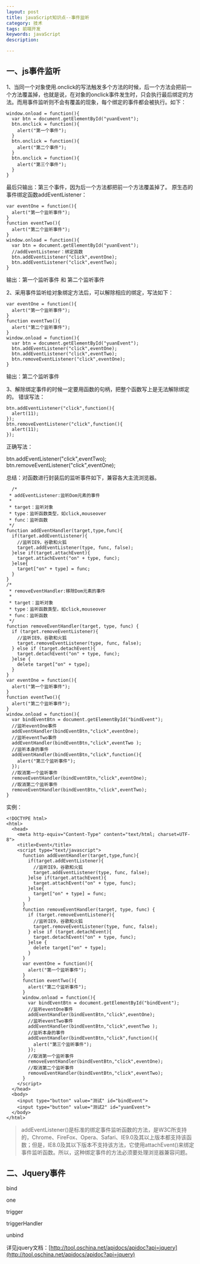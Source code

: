 ```yaml
---
layout: post
title: javaScript知识点--事件监听
category: 技术
tags: 前端开发
keywords: javaScript
description:

---
```

## 一、js事件监听

1、当同一个对象使用.onclick的写法触发多个方法的时候，后一个方法会把前一个方法覆盖掉，也就是说，在对象的onclick事件发生时，只会执行最后绑定的方法。而用事件监听则不会有覆盖的现象，每个绑定的事件都会被执行。如下：

    window.onload = function(){
      var btn = document.getElementById("yuanEvent");
      btn.onclick = function(){
        alert("第一个事件");
      }
      btn.onclick = function(){
        alert("第二个事件");
      }
      btn.onclick = function(){
        alert("第三个事件");
      }
    }

最后只输出：第三个事件，因为后一个方法都把前一个方法覆盖掉了。
原生态的事件绑定函数addEventListener：

    var eventOne = function(){
      alert("第一个监听事件");
    }
    function eventTwo(){
      alert("第二个监听事件");
    }
    window.onload = function(){
      var btn = document.getElementById("yuanEvent");
      //addEventListener：绑定函数
      btn.addEventListener("click",eventOne);
      btn.addEventListener("click",eventTwo);
    }

输出：第一个监听事件 和 第二个监听事件

2、采用事件监听给对象绑定方法后，可以解除相应的绑定，写法如下：

    var eventOne = function(){
      alert("第一个监听事件");
    }
    function eventTwo(){
      alert("第二个监听事件");
    }
    window.onload = function(){
      var btn = document.getElementById("yuanEvent");
      btn.addEventListener("click",eventOne);
      btn.addEventListener("click",eventTwo);
      btn.removeEventListener("click",eventOne);
    }
输出：第二个监听事件

3、解除绑定事件的时候一定要用函数的句柄，把整个函数写上是无法解除绑定的。
错误写法：

    btn.addEventListener("click",function(){
      alert(11);
    });
    btn.removeEventListener("click",function(){
      alert(11);
    });

正确写法：


  btn.addEventListener("click",eventTwo);
  btn.removeEventListener("click",eventOne);

总结：对函数进行封装后的监听事件如下，兼容各大主流浏览器。

      /*
     * addEventListener:监听Dom元素的事件
     *  
     * target：监听对象
     * type：监听函数类型，如click,mouseover
     * func：监听函数
     */
    function addEventHandler(target,type,func){
      if(target.addEventListener){
        //监听IE9，谷歌和火狐
        target.addEventListener(type, func, false);
      }else if(target.attachEvent){
        target.attachEvent("on" + type, func);
      }else{
        target["on" + type] = func;
      }  
    }
    /*
     * removeEventHandler:移除Dom元素的事件
     *  
     * target：监听对象
     * type：监听函数类型，如click,mouseover
     * func：监听函数
     */
    function removeEventHandler(target, type, func) {
      if (target.removeEventListener){
        //监听IE9，谷歌和火狐
        target.removeEventListener(type, func, false);
      } else if (target.detachEvent){
        target.detachEvent("on" + type, func);
      }else {
        delete target["on" + type];
      }
    }
    var eventOne = function(){
      alert("第一个监听事件");
    }
    function eventTwo(){
      alert("第二个监听事件");
    }
    window.onload = function(){
      var bindEventBtn = document.getElementById("bindEvent");
      //监听eventOne事件
      addEventHandler(bindEventBtn,"click",eventOne);
      //监听eventTwo事件
      addEventHandler(bindEventBtn,"click",eventTwo );
      //监听本身的事件
      addEventHandler(bindEventBtn,"click",function(){
        alert("第三个监听事件");
      });
      //取消第一个监听事件
      removeEventHandler(bindEventBtn,"click",eventOne);
      //取消第二个监听事件
      removeEventHandler(bindEventBtn,"click",eventTwo);
    }

实例：

    <!DOCTYPE html>
    <html>
      <head>
        <meta http-equiv="Content-Type" content="text/html; charset=UTF-8">
        <title>Event</title>
        <script type="text/javascript">
          function addEventHandler(target,type,func){
            if(target.addEventListener){
              //监听IE9，谷歌和火狐
              target.addEventListener(type, func, false);
            }else if(target.attachEvent){
              target.attachEvent("on" + type, func);
            }else{
              target["on" + type] = func;
            }  
          }
          function removeEventHandler(target, type, func) {
            if (target.removeEventListener){
              //监听IE9，谷歌和火狐
              target.removeEventListener(type, func, false);
            } else if (target.detachEvent){
              target.detachEvent("on" + type, func);
            }else {
              delete target["on" + type];
            }
          }
          var eventOne = function(){
            alert("第一个监听事件");
          }
          function eventTwo(){
            alert("第二个监听事件");
          }
          window.onload = function(){
            var bindEventBtn = document.getElementById("bindEvent");
            //监听eventOne事件
            addEventHandler(bindEventBtn,"click",eventOne);
            //监听eventTwo事件
            addEventHandler(bindEventBtn,"click",eventTwo );
            //监听本身的事件
            addEventHandler(bindEventBtn,"click",function(){
              alert("第三个监听事件");
            });
            //取消第一个监听事件
            removeEventHandler(bindEventBtn,"click",eventOne);
            //取消第二个监听事件
            removeEventHandler(bindEventBtn,"click",eventTwo);
          }
        </script>
      </head>
      <body>
        <input type="button" value="测试" id="bindEvent">
        <input type="button" value="测试2" id="yuanEvent">
      </body>
    </html>

> addEventListener()是标准的绑定事件监听函数的方法，是W3C所支持的，Chrome、FireFox、Opera、Safari、IE9.0及其以上版本都支持该函数；但是，IE8.0及其以下版本不支持该方法，它使用attachEvent()来绑定事件监听函数。所以，这种绑定事件的方法必须要处理浏览器兼容问题。

## 二、Jquery事件

bind

one

trigger

triggerHandler

unbind

详见jquery文档：[http://tool.oschina.net/apidocs/apidoc?api=jquery](http://tool.oschina.net/apidocs/apidoc?api=jquery)

